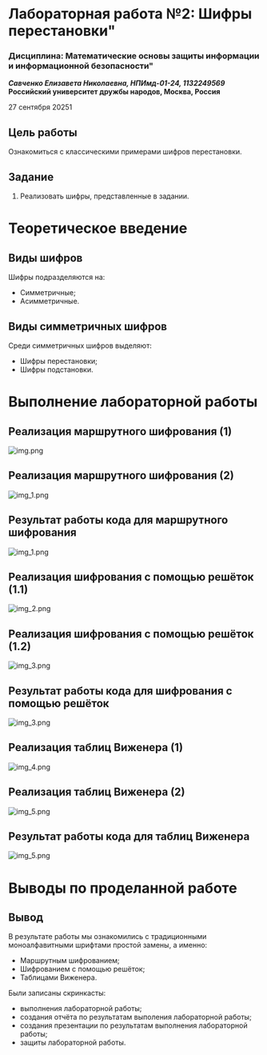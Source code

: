 # Лабораторная работа №2: Шифры перестановки"
### Дисциплина: Математические основы защиты информации и информационной безопасности"
***Савченко Елизавета Николаевна, НПИмд-01-24, 1132249569***
**Российский университет дружбы народов, Москва, Россия**

27 сентября 20251

## Цель работы

Ознакомиться с классическими примерами шифров перестановки.

## Задание

1. Реализовать шифры, представленные в задании.

# Теоретическое введение

## Виды шифров
Шифры подразделяются на:

- Симметричные;
- Асимметричные.


## Виды симметричных шифров

Среди симметричных шифров выделяют:

- Шифры перестановки;
- Шифры подстановки.

# Выполнение лабораторной работы

## Реализация маршрутного шифрования (1)
![img.png](img.png)

## Реализация маршрутного шифрования (2)
![img_1.png](img_1.png)

## Результат работы кода для маршрутного шифрования
![img_1.png](img_1.png)

## Реализация шифрования с помощью решёток (1.1)
![img_2.png](img_2.png)

## Реализация шифрования с помощью решёток (1.2)
![img_3.png](img_3.png)

## Результат работы кода для шифрования с помощью решёток
![img_3.png](img_3.png)


## Реализация таблиц Виженера (1)
![img_4.png](img_4.png)

## Реализация таблиц Виженера (2)
![img_5.png](img_5.png)

## Результат работы кода для таблиц Виженера
![img_5.png](img_5.png)


# Выводы по проделанной работе

## Вывод

В результате работы мы ознакомились с традиционными моноалфавитными шрифтами простой замены, а именно: 

- Маршрутным шифрованием;
- Шифрованием с помощью решёток;
- Таблицами Виженера.

Были записаны скринкасты:

- выполнения лабораторной работы;
- создания отчёта по результатам выполения лабораторной работы;
- создания презентации по результатам выполнения лабораторной работы;
- защиты лабораторной работы.